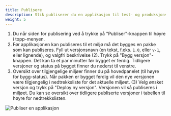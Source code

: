 ```yaml
---
title: Publisere
description: Slik publiserer du en applikasjon til test- og produksjonsmiljø
weight: 5
---
```


1. Du når siden for publisering ved å trykke på "Publiser"-knappen til høyre i topp-menyen.
2. Før applikasjonen kan publiseres til et miljø må det bygges en pakke som kan publiseres. 
Fyll ut versjonsnavn (en tekst, f.eks. `1.0`, eller `v-1`, eller lignende), og valgfri beskrivelse (2). Trykk på
"Bygg versjon"-knappen. Det kan ta et par minutter før bygget er ferdig.
Tidligere versjoner og status på bygget finner du nederst til venstre.
3. Oversikt over tilgjengelige miljøer finner du på hovedpanelet (til høyre for bygg-status).
Når pakken er bygget ferdig vil den nye versjonen være tilgjengelig i nedtrekksliste for det aktuelle miljøet. (3)
Velg ønsket versjon og trykk på "Deploy ny versjon". Versjonen vil så publiseres i miljøet.
Du kan se oversikt over tidligere publiserte versjoner i tabellen til høyre for nedtrekkslisten.

![Publiser en applikasjon](https://altinncdn.no/studio/docs/images/app-development_publish-overview.png)
